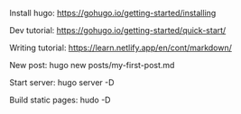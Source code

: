 Install hugo: https://gohugo.io/getting-started/installing

Dev tutorial: https://gohugo.io/getting-started/quick-start/

Writing tutorial: https://learn.netlify.app/en/cont/markdown/

New post: hugo new posts/my-first-post.md

Start server: hugo server -D

Build static pages: hudo -D